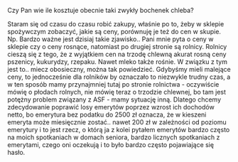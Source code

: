 
Czy Pan wie ile kosztuje obecnie taki zwykły bochenek chleba?

Staram się od czasu do czasu robić zakupy, właśnie po to, żeby w sklepie spożywczym zobaczyć, jakie są ceny, porównuję je też do cen w skupie. Np. Bardzo ważne jest dzisiaj takie zjawisko.. Pani mnie pyta o ceny w sklepie czy o ceny rosnące, natomiast po drugiej stronie są rolnicy. Rolnicy cieszą się z tego, że z wyjątkiem cen na trzodę chlewną akurat rosną ceny pszenicy, kukurydzy, rzepaku. Nawet mleko także rośnie. W związku z tym jest to.. miecz obosieczny, można tak powiedzieć. Gdybyśmy mieli malejące ceny, to jednocześnie dla rolników by oznaczało to niezwykle trudny czas, a w ten sposób mamy przynajmniej tutaj po stronie rolnictwa - oczywiście mówię o płodach rolnych, nie mówię teraz o trzodzie chlewnej, bo tam jest potężny problem związany z ASF - mamy sytuację inną. Dlatego chcemy zdecydowanie poprawić losy emerytów poprzez wzrost ich dochodów netto, bo emerytura bez podatku do 2500 zł oznacza, że w kieszeni emeryta może miesięcznie zostać.. nawet 200 zł w zależności od poziomu emerytury i to jest rzecz, o którą ja z kolei pytałem emerytów bardzo często na moich spotkaniach w domach seniora, bardzo licznych spotkaniach z emerytami, czego oni oczekują i to było bardzo często pojawiające się hasło.
